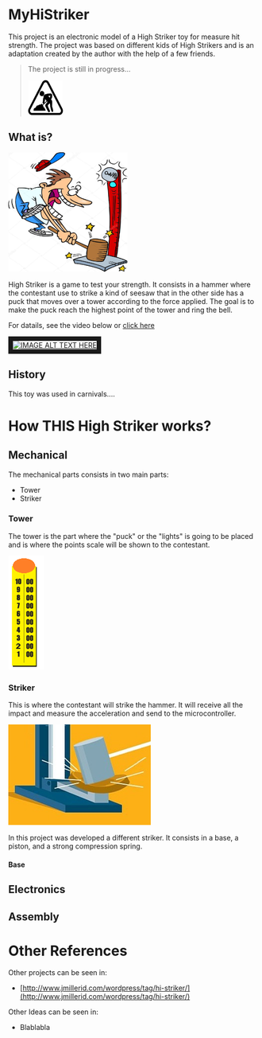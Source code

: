 
# MyHiStriker

This project is an electronic model of a High Striker toy for measure hit strength. The project was based on different kids of High Strikers and is an adaptation created by the author with the help of a few friends. 

>The project is still in progress...
>
><img width="70" height="70" src="https://github.com/lluchiari/MyHiStriker/raw/master/images/in_progress.png" />


## What is?

<img width="240" height="240" src="https://github.com/lluchiari/MyHiStriker/raw/master/images/img1.jpg" />

High Striker is a game to test your strength. It consists in a hammer where the contestant use to strike a kind of seesaw that in the other side has a puck that moves over a tower according to the force applied. The goal is to make the puck reach the highest point of the tower and ring the bell.

For datails, see the video below or [click here](https://youtu.be/iCO8CMlc4_0)

<a href="http://www.youtube.com/watch?feature=player_embedded&v=iCO8CMlc4_0
" target="_blank"><img src="http://img.youtube.com/vi/iCO8CMlc4_0/0.jpg" 
alt="IMAGE ALT TEXT HERE" width="240" height="180" border="9" /></a>


## History
This toy was used in carnivals....

# How THIS High Striker works?

## Mechanical
The mechanical parts consists in two main parts:

 - Tower
 - Striker
 
### Tower
The tower is the part where the "puck" or the "lights" is going to be placed and is where the points scale will be shown to the contestant.

<img src="https://github.com/lluchiari/MyHiStriker/raw/master/images/img2.png" />

### Striker
This is where the contestant will strike the hammer. It will receive all the impact and measure the acceleration and send to the microcontroller. 

<img src="https://github.com/lluchiari/MyHiStriker/raw/master/images/img3.jpg" />

In this project was developed a different striker. It consists in a base, a piston, and a strong compression spring. 

#### Base


## Electronics

## Assembly


# Other References

Other projects can be seen in:
- [http://www.jmillerid.com/wordpress/tag/hi-striker/](http://www.jmillerid.com/wordpress/tag/hi-striker/)

Other Ideas can be seen in:
- Blablabla
<!--stackedit_data:
eyJoaXN0b3J5IjpbMTkyNDczMDgxMCwtMzYwMTMxMzExLDYzNj
A5NTEyNywtMTIxMjQwMzAzOCwxNDc3NjQzMTgzLC0xMDIwNDc2
OTY1LC0xOTI5MjA0Njk2LDg5NDU4OTY0MSwxMjM4NzM0NDA3LC
0xNjAxMTk5Mjk1XX0=
-->